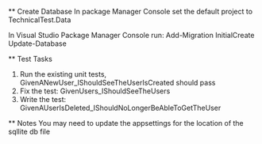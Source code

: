 ** Create Database
In package Manager Console set the default project to TechnicalTest.Data

In Visual Studio Package Manager Console run:
Add-Migration InitialCreate
Update-Database

** Test Tasks
1. Run the existing unit tests, GivenANewUser_IShouldSeeTheUserIsCreated should pass
2. Fix the test: GivenUsers_IShouldSeeTheUsers
3. Write the test: GivenAUserIsDeleted_IShouldNoLongerBeAbleToGetTheUser

** Notes
You may need to update the appsettings for the location of the sqllite db file
